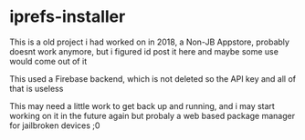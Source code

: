 # iprefs-installer

This is a old project i had worked on in 2018, a Non-JB Appstore, probably doesnt work anymore, but i figured id post it here and maybe some use would come out of it 

This used a Firebase backend, which is not deleted so the API key and all of that is useless 

This may need a little work to get back up and running, and i may start working on it in the future again but probaly a web based package manager for jailbroken devices ;0

